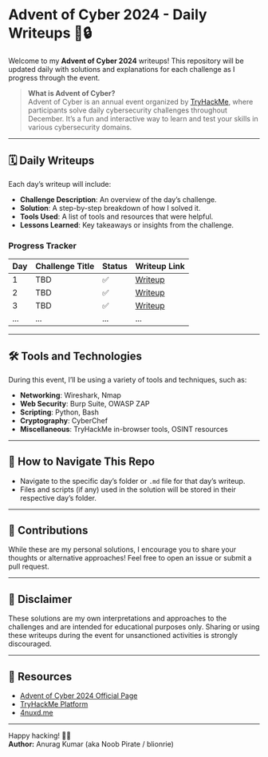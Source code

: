 # Advent of Cyber 2024 - Daily Writeups 🎄🔒

Welcome to my **Advent of Cyber 2024** writeups! This repository will be updated daily with solutions and explanations for each challenge as I progress through the event. 

> **What is Advent of Cyber?**  
> Advent of Cyber is an annual event organized by [TryHackMe](https://tryhackme.com/), where participants solve daily cybersecurity challenges throughout December. It’s a fun and interactive way to learn and test your skills in various cybersecurity domains.

---

## 🗓 Daily Writeups

Each day’s writeup will include:  
- **Challenge Description**: An overview of the day’s challenge.  
- **Solution**: A step-by-step breakdown of how I solved it.  
- **Tools Used**: A list of tools and resources that were helpful.  
- **Lessons Learned**: Key takeaways or insights from the challenge.

### Progress Tracker
| Day | Challenge Title | Status | Writeup Link |
|-----|-----------------|--------|--------------|
| 1   | TBD             | ✅      | [Writeup](./Day1.md) |
| 2   | TBD             | ✅      | [Writeup](./Day2.md) |
| 3   | TBD             | ✅      | [Writeup](./Day3.md) |
| ... | ...             | ...    | ...          |

---

## 🛠 Tools and Technologies
During this event, I’ll be using a variety of tools and techniques, such as:  
- **Networking**: Wireshark, Nmap  
- **Web Security**: Burp Suite, OWASP ZAP  
- **Scripting**: Python, Bash  
- **Cryptography**: CyberChef  
- **Miscellaneous**: TryHackMe in-browser tools, OSINT resources  

---

## 🚀 How to Navigate This Repo
- Navigate to the specific day’s folder or `.md` file for that day’s writeup.  
- Files and scripts (if any) used in the solution will be stored in their respective day’s folder.

---

## 🤝 Contributions
While these are my personal solutions, I encourage you to share your thoughts or alternative approaches! Feel free to open an issue or submit a pull request.  

---

## 📜 Disclaimer
These solutions are my own interpretations and approaches to the challenges and are intended for educational purposes only. Sharing or using these writeups during the event for unsanctioned activities is strongly discouraged.  

---

## 🔗 Resources
- [Advent of Cyber 2024 Official Page](https://tryhackme.com/christmas)  
- [TryHackMe Platform](https://tryhackme.com/)  
- [4nuxd.me](https://gchq.github.io/CyberChef/)  

---

Happy hacking! 🎅🎄  
**Author:** Anurag Kumar (aka Noob Pirate / blionrie)  

